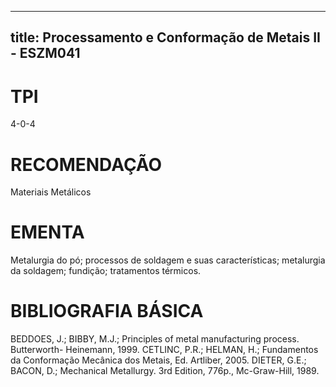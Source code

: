 
---
title: Processamento e Conformação de Metais II - ESZM041 
---

# TPI

4-0-4

# RECOMENDAÇÃO

Materiais Metálicos

# EMENTA

Metalurgia do pó; processos de soldagem e suas características; metalurgia da soldagem; fundição; tratamentos térmicos.

# BIBLIOGRAFIA BÁSICA

BEDDOES, J.; BIBBY, M.J.; Principles of metal manufacturing process. Butterworth- Heinemann, 1999.
CETLINC, P.R.; HELMAN, H.; Fundamentos da Conformação Mecânica dos Metais, Ed. Artliber, 2005.
DIETER, G.E.; BACON, D.; Mechanical Metallurgy. 3rd Edition, 776p., Mc-Graw-Hill, 1989.
        